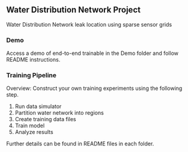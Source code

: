 ## Water Distribution Network Project
Water Distribution Network leak location using sparse sensor grids

### Demo
Access a demo of end-to-end trainable in the Demo folder and follow README instructions.

### Training Pipeline
Overview: Construct your own training experiments using the following step.  
1) Run data simulator  
2) Partition water network into regions  
3) Create training data files  
4) Train model  
5) Analyze results  

Further details can be found in README files in each folder.

